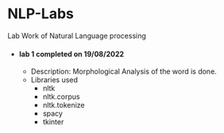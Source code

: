 # NLP-Labs
Lab Work of Natural Language processing

* #### lab 1 completed on 19/08/2022 
  * Description: Morphological Analysis of the word is done.
  * Libraries used
    * nltk
    * nltk.corpus
    * nltk.tokenize
    * spacy
    * tkinter 
